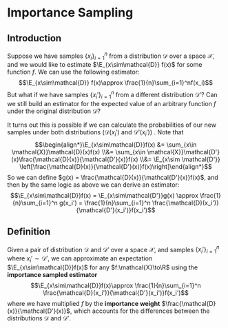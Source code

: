 # Importance Sampling
## Introduction
Suppose we have samples $\{x_i\}_{i=1}^n$ from a distribution $\mathcal{D}$ over a space $\mathcal{X}$, and we would like to estimate $\E_{x\sim\mathcal{D}} f(x)$ for some function $f$. We can use the following estimator:
$$\E_{x\sim\mathcal{D}} f(x)\approx \frac{1}{n}\sum_{i=1}^nf(x_i)$$
But what if we have samples $\{x_i'\}_{i=1}^n$ from a different distribution $\mathcal{D'}$? Can we still build an estimator for the expected value  of an arbitrary function $f$ under the original distribution $\mathcal{D}$?

It turns out this is possible if we can calculate the probabilities of our new samples under both distributions ($\mathcal{D}(x_i')$ and $\mathcal{D'}(x_i')$) . Note that
$$\begin{align*}\E_{x\sim\mathcal{D}}f(x) &= \sum_{x\in \mathcal{X}}\mathcal{D}(x)f(x) \\&= \sum_{x\in \mathcal{X}}\mathcal{D'}(x)\frac{\mathcal{D}(x)}{\mathcal{D'}(x)}f(x) \\&= \E_{x\sim \mathcal{D'}} \left[\frac{\mathcal{D}(x)}{\mathcal{D'}(x)}f(x)\right]\end{align*}$$
So we can define $g(x) = \frac{\mathcal{D}(x)}{\mathcal{D'}(x)}f(x)$, and then by the same logic as above we can derive an estimator:
$$\E_{x\sim\mathcal{D}}f(x) = \E_{x\sim\mathcal{D'}}g(x) \approx \frac{1}{n}\sum_{i=1}^n g(x_i') = \frac{1}{n}\sum_{i=1}^n \frac{\mathcal{D}(x_i')}{\mathcal{D'}(x_i')}f(x_i')$$

## Definition
Given a pair of distribution $\mathcal{D}$ and $\mathcal{D'}$ over a space $\mathcal{X}$, and samples $\{x_i'\}_{i=1}^n$ where $x_i'\sim \mathcal{D'}$, we can approximate an expectation $\E_{x\sim\mathcal{D}}f(x)$ for any $f:\mathcal{X}\to\R$ using the **importance sampled estimator**
$$\E_{x\sim\mathcal{D}}f(x)\approx  \frac{1}{n}\sum_{i=1}^n \frac{\mathcal{D}(x_i')}{\mathcal{D'}(x_i')}f(x_i')$$
where we have multiplied $f$ by the **importance weight** $\frac{\mathcal{D}(x)}{\mathcal{D'}(x)}$, which accounts for the differences between the distributions $\mathcal{D}$ and $\mathcal{D'}$.
